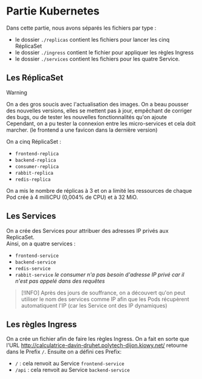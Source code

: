 # Partie Kubernetes

Dans cette partie, nous avons séparés les fichiers par type :
- le dossier `./replicas` contient les fichiers pour lancer les cinq RéplicaSet
- le dossier `./ingress` contient le fichier pour appliquer les règles Ingress
- le dossier `./services` contient les fichiers pour les quatre Service.

## Les RéplicaSet

> [!WARNING]
> On a des gros soucis avec l'actualisation des images.
> On a beau pousser des nouvelles versions, elles se mettent pas à jour, empêchant de corriger des bugs, ou de tester les nouvelles fonctionnalités qu'on ajoute
> Cependant, on a pu tester la connexion entre les micro-services et cela doit marcher.
> (le frontend a une favicon dans la dernière version)

On a cinq RéplicaSet :
- `frontend-replica`
- `backend-replica`
- `consumer-replica` 
- `rabbit-replica`
- `redis-replica`

On a mis le nombre de réplicas à 3 et on a limité les ressources de chaque Pod crée à 4 milliCPU (0,004% de CPU) et à 32 MiO.

## Les Services

On a crée des Services pour attribuer des adresses IP privés aux ReplicaSet.  
Ainsi, on a quatre services :
- `frontend-service`
- `backend-service`
- `redis-service`
- `rabbit-service`
_le consumer n'a pas besoin d'adresse IP privé car il n'est pas appelé dans des requêtes_

> [!INFO]
> Après des jours de souffrance, on a découvert qu'on peut utiliser le nom des services comme IP
> afin que les Pods récupèrent automatiquent l'IP (car les Service ont des IP dynamiques)

## Les règles Ingress

On a crée un fichier afin de faire les règles Ingress.
On a fait en sorte que l'URL http://calculatrice-davin-druhet.polytech-dijon.kiowy.net/ retourne dans le Prefix `/`.
Ensuite on a défini ces Prefix: 
- `/` : cela renvoit au Service `frontend-service`
- `/api` : cela renvoit au Service `backend-service`
